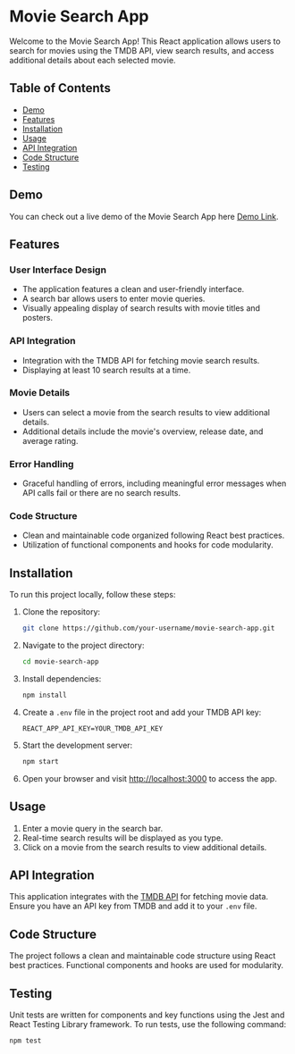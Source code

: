 # Movie Search App

Welcome to the Movie Search App! This React application allows users to search for movies using the TMDB API, view search results, and access additional details about each selected movie.

## Table of Contents

- [Demo](#demo)
- [Features](#features)
- [Installation](#installation)
- [Usage](#usage)
- [API Integration](#api-integration)
- [Code Structure](#code-structure)
- [Testing](#testing)

## Demo

You can check out a live demo of the Movie Search App here [Demo Link](#).

## Features

### User Interface Design

- The application features a clean and user-friendly interface.
- A search bar allows users to enter movie queries.
- Visually appealing display of search results with movie titles and posters.

### API Integration

- Integration with the TMDB API for fetching movie search results.
- Displaying at least 10 search results at a time.

### Movie Details

- Users can select a movie from the search results to view additional details.
- Additional details include the movie's overview, release date, and average rating.

### Error Handling

- Graceful handling of errors, including meaningful error messages when API calls fail or there are no search results.

### Code Structure

- Clean and maintainable code organized following React best practices.
- Utilization of functional components and hooks for code modularity.
  
## Installation

To run this project locally, follow these steps:

1. Clone the repository:

   ```bash
   git clone https://github.com/your-username/movie-search-app.git
   ```

2. Navigate to the project directory:

   ```bash
   cd movie-search-app
   ```

3. Install dependencies:

   ```bash
   npm install
   ```

4. Create a `.env` file in the project root and add your TMDB API key:

   ```env
   REACT_APP_API_KEY=YOUR_TMDB_API_KEY
   ```

5. Start the development server:

   ```bash
   npm start
   ```

6. Open your browser and visit [http://localhost:3000](http://localhost:3000) to access the app.

## Usage

1. Enter a movie query in the search bar.
2. Real-time search results will be displayed as you type.
3. Click on a movie from the search results to view additional details.

## API Integration

This application integrates with the [TMDB API](https://developer.themoviedb.org/reference/intro/getting-started) for fetching movie data. Ensure you have an API key from TMDB and add it to your `.env` file.

## Code Structure

The project follows a clean and maintainable code structure using React best practices. Functional components and hooks are used for modularity.

## Testing

Unit tests are written for components and key functions using the Jest and React Testing Library framework. To run tests, use the following command:

```bash
npm test
```
